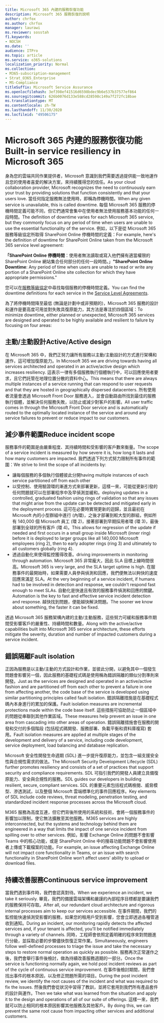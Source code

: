 ```yaml
---
title: Microsoft 365 內建的服務恢復功能
description: Microsoft 365 服務恢復的說明
author: chrfox
ms.author: chrfox
manager: laurawi
ms.reviewer: sosstah
f1.keywords:
- NOCSH
ms.date: ''
audience: ITPro
ms.topic: article
ms.service: o365-solutions
localization_priority: Normal
ms.collection:
- M365-subscription-management
- Strat_O365_Enterprise
- MS-Compliance
titleSuffix: Microsoft Service Assurance
ms.openlocfilehash: 3ef398ef41516d6598bdec9b6e537b37577ef864
ms.sourcegitcommit: 626b0076d133e588cd28598c149a7f272fc18bae
ms.translationtype: MT
ms.contentlocale: zh-TW
ms.lasthandoff: 11/30/2020
ms.locfileid: "49506175"
---
```

# <a name="built-in-service-resiliency-in-microsoft-365"></a><span data-ttu-id="9deca-103">Microsoft 365 內建的服務恢復功能</span><span class="sxs-lookup"><span data-stu-id="9deca-103">Built-in service resiliency in Microsoft 365</span></span>

<span data-ttu-id="9deca-104">身為您的雲端共同作業提供者，Microsoft 意識到我們需要透過提供能一致地運作且您的使用者喜愛的解決方案，來持續獲得您的信任。</span><span class="sxs-lookup"><span data-stu-id="9deca-104">As your cloud collaboration provider, Microsoft recognizes the need to continuously earn your trust by providing solutions that function consistently and that your users love.</span></span> <span data-ttu-id="9deca-105">當任何指定服務無法使用時，即稱為停機時間。</span><span class="sxs-lookup"><span data-stu-id="9deca-105">When any given service is unavailable, this is called downtime.</span></span> <span data-ttu-id="9deca-106">每個 Microsoft 365 服務的停機時間定義可能不同，但它們通常會集中在使用者無法使用服務基本功能的任何一段時間。</span><span class="sxs-lookup"><span data-stu-id="9deca-106">The definition of downtime varies for each Microsoft 365 service, but they commonly focus on any period of time when users are unable to use the essential functionality of the service.</span></span> <span data-ttu-id="9deca-107">例如，以下是從 Microsoft 365 服務等級協定所取得 SharePoint Online 停機時間的定義：</span><span class="sxs-lookup"><span data-stu-id="9deca-107">For example, here's the definition of downtime for SharePoint Online taken from the Microsoft 365 service level agreement:</span></span>

<span data-ttu-id="9deca-108">**「SharePoint Online 停機時間**：使用者無法讀取或寫入他們擁有適當權限的 SharePoint Online 網站集合任何部分的任何一段時間。」</span><span class="sxs-lookup"><span data-stu-id="9deca-108">**"SharePoint Online Downtime**: Any period of time when users are unable to read or write any portion of a SharePoint Online site collection for which they have appropriate permissions."</span></span>

<span data-ttu-id="9deca-109">您可以在[服務等級協定](https://www.microsoftvolumelicensing.com/DocumentSearch.aspx?Mode=3&DocumentTypeId=37)中尋找每個服務的停機時間定義。</span><span class="sxs-lookup"><span data-stu-id="9deca-109">You can find the downtime definitions for each service in the [Service Level Agreements](https://www.microsoftvolumelicensing.com/DocumentSearch.aspx?Mode=3&DocumentTypeId=37).</span></span>

<span data-ttu-id="9deca-110">為了將停機時間降至最低 (無論是計劃中或非預期的)，Microsoft 365 服務的設計和運作是要高度可用並對失敗具復原能力，其方法是專注於四個區域：</span><span class="sxs-lookup"><span data-stu-id="9deca-110">To minimize downtime, either planned or unexpected, Microsoft 365 services are designed and operated to be highly available and resilient to failure by focusing on four areas:</span></span>

## <a name="activeactive-design"></a><span data-ttu-id="9deca-111">主動/主動設計</span><span class="sxs-lookup"><span data-stu-id="9deca-111">Active/Active design</span></span>

<span data-ttu-id="9deca-112">在 Microsoft 365 中，我們正努力讓所有服務以主動/主動設計的方式進行架構和運作，這可增加復原能力。</span><span class="sxs-lookup"><span data-stu-id="9deca-112">In Microsoft 365 we are driving towards having all services architected and operated in an active/active design which increases resiliency.</span></span> <span data-ttu-id="9deca-113">這表示一律有多個服務執行個體執行中，可以回應使用者要求，且它們託管在地理位置分散的資料中心。</span><span class="sxs-lookup"><span data-stu-id="9deca-113">This means that there are always multiple instances of a service running that can respond to user requests and that they are hosted in geographically dispersed datacenters.</span></span> <span data-ttu-id="9deca-114">所有使用者流量會透過 Microsoft Front Door 服務進入，並會自動路由所找到最佳的服務執行個體，並解決任何服務失敗，以防止或減少對客戶的影響。</span><span class="sxs-lookup"><span data-stu-id="9deca-114">All user traffic comes in through the Microsoft Front Door service and is automatically routed to the optimally located instance of the service and around any service failures to prevent or reduce impact to our customers.</span></span>

## <a name="reduce-incident-scope"></a><span data-ttu-id="9deca-115">減少事件範圍</span><span class="sxs-lookup"><span data-stu-id="9deca-115">Reduce incident scope</span></span>

<span data-ttu-id="9deca-116">服務事件的範圍是由嚴重程度、其持續時間和受影響的客戶數來衡量。</span><span class="sxs-lookup"><span data-stu-id="9deca-116">The scope of a service incident is measured by how severe it is, how long it lasts and how many customers are impacted.</span></span> <span data-ttu-id="9deca-117">我們透過下列方式努力限制所有事件的範圍：</span><span class="sxs-lookup"><span data-stu-id="9deca-117">We strive to limit the scope of all incidents by:</span></span>

- <span data-ttu-id="9deca-118">讓每個服務的多個執行個體彼此分開</span><span class="sxs-lookup"><span data-stu-id="9deca-118">having multiple instances of each service partitioned off from each other</span></span>
- <span data-ttu-id="9deca-119">以受控制、使用驗證環的漸進方式來部署更新，這樣一來，可能從更新引發的任何問題就可以在部署程序中及早偵測並緩和。</span><span class="sxs-lookup"><span data-stu-id="9deca-119">deploying updates in a controlled, graduated fashion using rings of validation so that any issues that might arise from the update can be detected and mitigated early in the deployment process.</span></span> <span data-ttu-id="9deca-120">這可在必要時實現更新的迴歸，並且最初在 Microsoft 內的小型群組中進行 (內環)，之後才部署到較大型的群組，例如所有 140,000 個 Microsoft 員工 (環 2)，接著部署到早期採用者環 (環 3)，最後部署到全球的所有客戶 (環 4)。</span><span class="sxs-lookup"><span data-stu-id="9deca-120">This allows for regression of the update if needed and first occurs in a small group inside Microsoft (inner ring) before it is deployed to larger groups like all 140,000 Microsoft employees (ring 2), then to early adopter rings (ring 3) and ultimately to all customers globally (ring 4).</span></span>
- <span data-ttu-id="9deca-121">透過自動化來使得監控獲得改善。</span><span class="sxs-lookup"><span data-stu-id="9deca-121">driving improvements in monitoring through automation.</span></span> <span data-ttu-id="9deca-122">Microsoft 365 非常龐大，因此 SLA 目標上線時間很高。</span><span class="sxs-lookup"><span data-stu-id="9deca-122">Microsoft 365 is very large, and the SLA target uptime is high.</span></span> <span data-ttu-id="9deca-123">在服務事件的最開始時，如果需要人員參與偵測和回應，我們便無法以夠快的速度回應來滿足 SLA。</span><span class="sxs-lookup"><span data-stu-id="9deca-123">At the very beginning of a service incident, if humans had to be involved in detection and response, we couldn't respond fast enough to meet SLAs.</span></span> <span data-ttu-id="9deca-124">自動化是快速且有效的服務事件偵測和回應的關鍵。</span><span class="sxs-lookup"><span data-stu-id="9deca-124">Automation is the key to fast and effective service incident detection and response.</span></span> <span data-ttu-id="9deca-125">越快找到問題，便能越快解決問題。</span><span class="sxs-lookup"><span data-stu-id="9deca-125">The sooner we know about something, the faster it can be fixed.</span></span>

<span data-ttu-id="9deca-126">透過 Microsoft 365 服務架構內建的主動/主動服務，這些努力可緩和服務事件期間受影響客戶的嚴重性、持續時間和數量。</span><span class="sxs-lookup"><span data-stu-id="9deca-126">Along with the active/active capabilities built into Microsoft 365 service architecture, these efforts mitigate the severity, duration and number of impacted customers during a service incident.</span></span>  

## <a name="fault-isolation"></a><span data-ttu-id="9deca-127">錯誤隔離</span><span class="sxs-lookup"><span data-stu-id="9deca-127">Fault isolation</span></span>

<span data-ttu-id="9deca-128">正因為服務是以主動/主動的方式設計和作業，並彼此分開，以避免其中一個發生問題會影響另一個，因此服務的基礎程式碼是使用稱為錯誤隔離的類似分割準則來開發。</span><span class="sxs-lookup"><span data-stu-id="9deca-128">Just as the services are designed and operated in an active/active fashion and are partitioned off from each other to prevent a failure in one from affecting another, the code base of the service is developed using similar partitioning principles called fault isolation.</span></span> <span data-ttu-id="9deca-129">錯誤隔離措施是在基礎程式碼內本身進行的累加的保護。</span><span class="sxs-lookup"><span data-stu-id="9deca-129">Fault isolation measures are incremental protections made within the code base itself.</span></span> <span data-ttu-id="9deca-130">這些措施可協助防止一個區域中的問題從串聯到其他作業區域。</span><span class="sxs-lookup"><span data-stu-id="9deca-130">These measures help prevent an issue in one area from cascading into other areas of operation.</span></span>
<span data-ttu-id="9deca-131">錯誤隔離措施會在服務的開發和交付的多個階段 (包括程式碼開發、服務部署、負載平衡和資料庫複寫) 套用。</span><span class="sxs-lookup"><span data-stu-id="9deca-131">Fault isolation measures are applied at multiple stages of the development and delivery of a service, including code development, service deployment, load balancing and database replication.</span></span>

<span data-ttu-id="9deca-132">Microsoft 安全性開發生命週期 (SDL) 進一步提升復原能力，並包含一組支援安全性與合規性需求的做法。</span><span class="sxs-lookup"><span data-stu-id="9deca-132">The Microsoft Security Development Lifecycle (SDL) further promotes resiliency and consists of a set of practices that support security and compliance requirements.</span></span> <span data-ttu-id="9deca-133">SDL 可指引我們的開發人員建立具備復原能力、安全與合規性的服務。</span><span class="sxs-lookup"><span data-stu-id="9deca-133">SDL guides our developers in building resilient, secure, compliant services.</span></span> <span data-ttu-id="9deca-134">SDL 的重要元素包括程式碼檢閱、威脅模型、滲透測試，以及整個 Microsoft 雲端標準化的事件回應程序。</span><span class="sxs-lookup"><span data-stu-id="9deca-134">Key elements of SDL include code reviews, threat modeling, penetration testing, and standardized incident response processes across the Microsoft cloud.</span></span>

<span data-ttu-id="9deca-135">M365 服務為高度互連，但它們背後所使用的系統和技術，會將一個服務事件的影響加以限制，使它無法擴散至其他服務。</span><span class="sxs-lookup"><span data-stu-id="9deca-135">M365 services are highly interconnected, but the systems and technology behind them are engineered in a way that limits the impact of one service incident from spilling over to other services.</span></span> <span data-ttu-id="9deca-136">例如，影響 Exchange Online 的問題不會影響 Teams 中的核心功能，或是 SharePoint Online 中的搜尋功能問題不會影響使用者上傳或下載檔案的功能。</span><span class="sxs-lookup"><span data-stu-id="9deca-136">For example, an issue affecting Exchange Online will not impact core functionality in Teams, or an issue with search functionality in SharePoint Online won’t affect users’ ability to upload or download files.</span></span>

## <a name="continuous-service-improvement"></a><span data-ttu-id="9deca-137">持續改善服務</span><span class="sxs-lookup"><span data-stu-id="9deca-137">Continuous service improvement</span></span>

<span data-ttu-id="9deca-138">當我們遇到事件時，我們會認真對待。</span><span class="sxs-lookup"><span data-stu-id="9deca-138">When we experience an incident, we take it seriously.</span></span> <span data-ttu-id="9deca-139">畢竟，我們的備援雲端架構和嚴謹的內部程序目標都是要讓我們的服務保持可存取。</span><span class="sxs-lookup"><span data-stu-id="9deca-139">After all, our redundant cloud architecture and rigorous internal processes aim to keep our services accessible.</span></span> <span data-ttu-id="9deca-140">在事件期間，我們的監控能快速偵測受影響的服務，如果您的租用戶受到影響，您會立即透過各種管道收到通知。</span><span class="sxs-lookup"><span data-stu-id="9deca-140">During an incident, our monitoring rapidly detects the affected services and, if your tenant is affected, you'll be notified immediately through a variety of channels.</span></span> <span data-ttu-id="9deca-141">同時，工程師會依照定義明確的程序來對問題進行分級，並採取必要的步驟儘快恢復正常作業。</span><span class="sxs-lookup"><span data-stu-id="9deca-141">Simultaneously, engineers follow well-defined processes to triage the issue and take the necessary steps to restore normal operation as quickly as possible.</span></span> <span data-ttu-id="9deca-142">服務再次正常運作之後，我們會舉行事件後檢討，做為持續改善服務週期的一部分。</span><span class="sxs-lookup"><span data-stu-id="9deca-142">Once the service is functioning normally again, we hold post incident reviews as part of the cycle of continuous service improvement.</span></span> <span data-ttu-id="9deca-143">在事件後檢討期間，我們會找出事件的根本原因，以及修正問題所需的項目。</span><span class="sxs-lookup"><span data-stu-id="9deca-143">During the post incident review, we identify the root causes of the incident and what was required to fix the issues.</span></span> <span data-ttu-id="9deca-144">然後我們會從狀況中習得了教訓，並將它套用到我們所有產品套件的設計與運作。</span><span class="sxs-lookup"><span data-stu-id="9deca-144">Then we take what was learned from the situation and apply it to the design and operations of all of our suite of offerings.</span></span> <span data-ttu-id="9deca-145">這樣一來，我們就可以防止相同的根本原因影響其他服務及其他客戶。</span><span class="sxs-lookup"><span data-stu-id="9deca-145">By doing this, we can prevent the same root cause from impacting other services and additional customers.</span></span>
